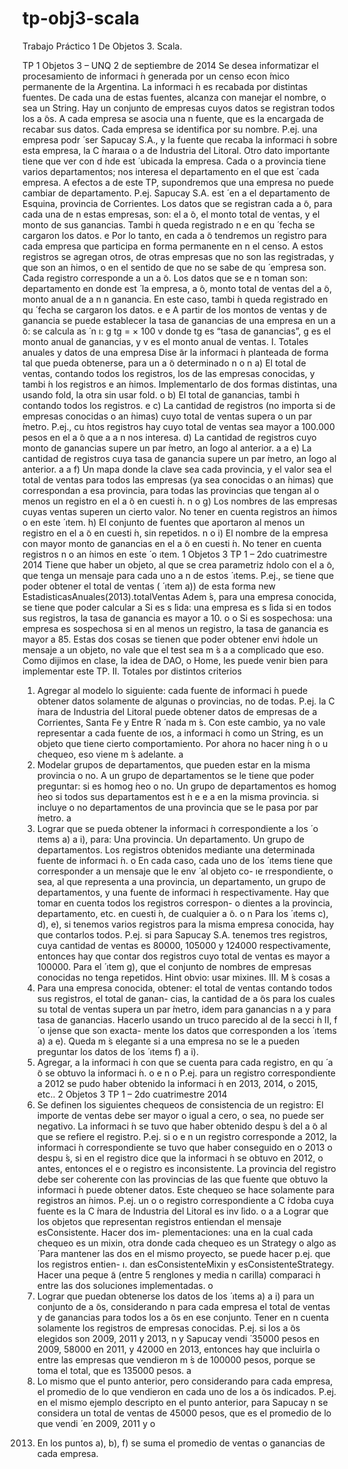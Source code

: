 tp-obj3-scala
=============

Trabajo Práctico 1 De Objetos 3.  Scala.


TP 1
Objetos 3 – UNQ
2 de septiembre de 2014
Se desea informatizar el procesamiento de informaci ́n generada por un censo econ ́mico permanente de
la Argentina. La informaci ́n es recabada por distintas fuentes. De cada una de estas fuentes, alcanza con
manejar el nombre, o sea un String.
Hay un conjunto de empresas cuyos datos se registran todos los a ̃os. A cada empresa se asocia una
n fuente, que es la encargada de recabar sus datos. Cada empresa se identifica por su nombre. P.ej. una
empresa podr ́ ser Sapucay S.A., y la fuente que recaba la informaci ́n sobre esta empresa, la C ́maraıa
o
a
de Industria del Litoral. Otro dato importante tiene que ver con d ́nde est ́ ubicada la empresa. Cada
o
a
provincia tiene varios departamentos; nos interesa el departamento en el que est ́ cada empresa. A efectos
a
de este TP, supondremos que una empresa no puede cambiar de departamento. P.ej. Sapucay S.A. est ́ en
a
el departamento de Esquina, provincia de Corrientes. Los datos que se registran cada a ̃o, para cada una de
n
estas empresas, son: el a ̃o, el monto total de ventas, y el monto de sus ganancias. Tambi ́n queda registrado
n
e
en qu ́ fecha se cargaron los datos.
e
Por lo tanto, en cada a ̃o tendremos un registro para cada empresa que participa en forma permanente en
n
el censo. A estos registros se agregan otros, de otras empresas que no son las registradas, y que son an ́nimos,
o
en el sentido de que no se sabe de qu ́ empresa son. Cada registro corresponde a un a ̃o. Los datos que se
e
n
toman son: departamento en donde est ́ la empresa, a ̃o, monto total de ventas del a ̃o, monto anual de
a
n
n
ganancia. En este caso, tambi ́n queda registrado en qu ́ fecha se cargaron los datos.
e
e
A partir de los montos de ventas y de ganancia se puede establecer la tasa de ganancias de una empresa
en un a ̃o: se calcula as ́
n
ı:
g
tg = × 100
v
donde tg es “tasa de ganancias”, g es el monto anual de ganancias, y v es el monto anual de ventas.
I.
Totales anuales y datos de una empresa
Dise ̃ar la informaci ́n planteada de forma tal que pueda obtenerse, para un a ̃o determinado
n
o
n
a) El total de ventas, contando todos los registros, los de las empresas conocidas, y tambi ́n los registros
e
an ́nimos. Implementarlo de dos formas distintas, una usando fold, la otra sin usar fold.
o
b) El total de ganancias, tambi ́n contando todos los registros.
e
c) La cantidad de registros (no importa si de empresas conocidas o an ́nimas) cuyo total de ventas supera
o
un par ́metro. P.ej., cu ́ntos registros hay cuyo total de ventas sea mayor a 100.000 pesos en el a ̃o que
a
a
n
nos interesa.
d) La cantidad de registros cuyo monto de ganancias supere un par ́metro, an ́logo al anterior.
a
a
e) La cantidad de registros cuya tasa de ganancia supere un par ́metro, an ́logo al anterior.
a
a
f) Un mapa donde la clave sea cada provincia, y el valor sea el total de ventas para todos las empresas
(ya sea conocidas o an ́nimas) que correspondan a esa provincia, para todas las provincias que tengan al
o
menos un registro en el a ̃o en cuesti ́n.
n
o
g) Los nombres de las empresas cuyas ventas superen un cierto valor. No tener en cuenta registros an ́nimos
o
en este  ́
ıtem.
h) El conjunto de fuentes que aportaron al menos un registro en el a ̃o en cuesti ́n, sin repetidos.
n
o
i) El nombre de la empresa con mayor monto de ganancias en el a ̃o en cuesti ́n. No tener en cuenta registros
n
o
an ́nimos en este  ́
o
ıtem.
1
Objetos 3
TP 1 – 2do cuatrimestre 2014
Tiene que haber un objeto, al que se crea parametriz ́ndolo con el a ̃o, que tenga un mensaje para cada uno
a
n
de estos  ́
ıtems. P.ej., se tiene que poder obtener el total de ventas ( ́
ıtem a)) de esta forma
new EstadisticasAnuales(2013).totalVentas
Adem ́s, para una empresa conocida, se tiene que poder calcular
a
Si es s ́lida: una empresa es s ́lida si en todos sus registros, la tasa de ganancia es mayor a 10.
o
o
Si es sospechosa: una empresa es sospechosa si en al menos un registro, la tasa de ganancia es mayor
a 85.
Estas dos cosas se tienen que poder obtener envi ́ndole un mensaje a un objeto, no vale que el test sea m ́s
a
a
complicado que eso.
Como dijimos en clase, la idea de DAO, o Home, les puede venir bien para implementar este TP.
II.
Totales por distintos criterios
1) Agregar al modelo lo siguiente: cada fuente de informaci ́n puede obtener datos solamente de algunas
o
provincias, no de todas. P.ej. la C ́mara de Industria del Litoral puede obtener datos de empresas de
a
Corrientes, Santa Fe y Entre R ́ nada m ́s. Con este cambio, ya no vale representar a cada fuente de
ıos,
a
informaci ́n como un String, es un objeto que tiene cierto comportamiento. Por ahora no hacer ning ́n
o
u
chequeo, eso viene m ́s adelante.
a
2) Modelar grupos de departamentos, que pueden estar en la misma provincia o no. A un grupo de
departamentos se le tiene que poder preguntar:
si es homog ́neo o no. Un grupo de departamentos es homog ́neo si todos sus departamentos est ́n
e
e
a
en la misma provincia.
si incluye o no departamentos de una provincia que se le pasa por par ́metro.
a
3) Lograr que se pueda obtener la informaci ́n correspondiente a los  ́
o
ıtems a) a i), para:
Una provincia.
Un departamento.
Un grupo de departamentos.
Los registros obtenidos mediante una determinada fuente de informaci ́n.
o
En cada caso, cada uno de los  ́
ıtems tiene que corresponder a un mensaje que le env ́ al objeto co-
ıe
rrespondiente, o sea, al que representa a una provincia, un departamento, un grupo de departamentos,
y una fuente de informaci ́n respectivamente. Hay que tomar en cuenta todos los registros correspon-
o
dientes a la provincia, departamento, etc. en cuesti ́n, de cualquier a ̃o.
o
n
Para los  ́
ıtems c), d), e), si tenemos varios registros para la misma empresa conocida, hay que contarlos
todos. P.ej. si para Sapucay S.A. tenemos tres registros, cuya cantidad de ventas es 80000, 105000 y
124000 respectivamente, entonces hay que contar dos registros cuyo total de ventas es mayor a 100000.
Para el  ́
ıtem g), que el conjunto de nombres de empresas conocidas no tenga repetidos.
Hint obvio: usar mixines.
III.
M ́s cosas
a
1) Para una empresa conocida, obtener: el total de ventas contando todos sus registros, el total de ganan-
cias, la cantidad de a ̃os para los cuales su total de ventas supera un par ́metro, idem para ganancias
n
a
y para tasa de ganancias. Hacerlo usando un truco parecido al de la secci ́n II, f ́
o
ıjense que son exacta-
mente los datos que corresponden a los  ́
ıtems a) a e). Queda m ́s elegante si a una empresa no se le
a
pueden preguntar los datos de los  ́
ıtems f) a i).
2) Agregar, a la informaci ́n con que se cuenta para cada registro, en qu ́ a ̃o se obtuvo la informaci ́n.
o
e n
o
P.ej. para un registro correspondiente a 2012 se pudo haber obtenido la informaci ́n en 2013, 2014,
o
2015, etc..
2
Objetos 3
TP 1 – 2do cuatrimestre 2014
3) Se definen los siguientes chequeos de consistencia de un registro:
El importe de ventas debe ser mayor o igual a cero, o sea, no puede ser negativo.
La informaci ́n se tuvo que haber obtenido despu ́s del a ̃o al que se refiere el registro. P.ej. si
o
e
n
un registro corresponde a 2012, la informaci ́n correspondiente se tuvo que haber conseguido en
o
2013 o despu ́s, si en el registro dice que la informaci ́n se obtuvo en 2012, o antes, entonces el
e
o
registro es inconsistente.
La provincia del registro debe ser coherente con las provincias de las que fuente que obtuvo la
informaci ́n puede obtener datos. Este chequeo se hace solamente para registros an ́nimos. P.ej. un
o
o
registro correspondiente a C ́rdoba cuya fuente es la C ́mara de Industria del Litoral es inv ́lido.
o
a
a
Lograr que los objetos que representan registros entiendan el mensaje esConsistente. Hacer dos im-
plementaciones: una en la cual cada chequeo es un mixin, otra donde cada chequeo es un Strategy o
algo as ́ Para mantener las dos en el mismo proyecto, se puede hacer p.ej. que los registros entien-
ı.
dan esConsistenteMixin y esConsistenteStrategy. Hacer una peque ̃a (entre 5 renglones y media
n
carilla) comparaci ́n entre las dos soluciones implementadas.
o
4) Lograr que puedan obtenerse los datos de los  ́
ıtems a) a i) para un conjunto de a ̃os, considerando
n
para cada empresa el total de ventas y de ganancias para todos los a ̃os en ese conjunto. Tener en
n
cuenta solamente los registros de empresas conocidas. P.ej. si los a ̃os elegidos son 2009, 2011 y 2013,
n
y Sapucay vendi ́ 35000 pesos en 2009, 58000 en 2011, y 42000 en 2013, entonces hay que incluirla
o
entre las empresas que vendieron m ́s de 100000 pesos, porque se toma el total, que es 135000 pesos.
a
5) Lo mismo que el punto anterior, pero considerando para cada empresa, el promedio de lo que vendieron
en cada uno de los a ̃os indicados. P.ej. en el mismo ejemplo descripto en el punto anterior, para Sapucay
n
se considera un total de ventas de 45000 pesos, que es el promedio de lo que vendi ́ en 2009, 2011 y
o
2013. En los puntos a), b), f) se suma el promedio de ventas o ganancias de cada empresa.
